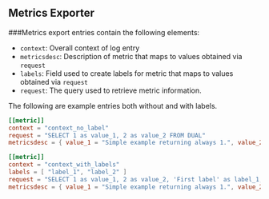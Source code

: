 ## Metrics Exporter 

###Metrics export entries contain the following elements:

- `context`: Overall context of log entry
- `metricsdesc`: Description of metric that maps to values obtained via `request`
- `labels`: Field used to create labels for metric that maps to values obtained via `request`
- `request`: The query used to retrieve metric information. 

The following are example entries both without and with labels.

```toml
[[metric]]
context = "context_no_label"
request = "SELECT 1 as value_1, 2 as value_2 FROM DUAL"
metricsdesc = { value_1 = "Simple example returning always 1.", value_2 = "Same but returning always 2." }

[[metric]]
context = "context_with_labels"
labels = [ "label_1", "label_2" ]
request = "SELECT 1 as value_1, 2 as value_2, 'First label' as label_1, 'Second label' as label_2 FROM DUAL"
metricsdesc = { value_1 = "Simple example returning always 1.", value_2 = "Same but returning always 2." }
```